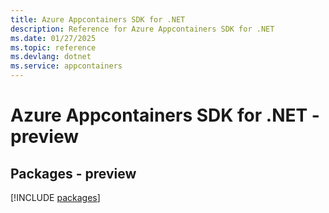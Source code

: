 ```yaml
---
title: Azure Appcontainers SDK for .NET
description: Reference for Azure Appcontainers SDK for .NET
ms.date: 01/27/2025
ms.topic: reference
ms.devlang: dotnet
ms.service: appcontainers
---
```

# Azure Appcontainers SDK for .NET - preview
## Packages - preview
[!INCLUDE [packages](appcontainers-index.md)]